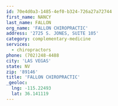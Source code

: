 ```yaml
---
id: 70e4d0a3-1485-4ef0-b324-726a27a72744
first_name: NANCY
last_name: FALLON
org_name: 'FALLON CHIROPRACTIC'
address: '2725 S. JONES, SUITE 105'
category: complementary-medicine
services:
  - chiropractors
phone: (702)248-4488
city: 'LAS VEGAS'
state: NV
zip: '89146'
title: 'FALLON CHIROPRACTIC'
_geoloc:
  lng: -115.22493
  lat: 36.141119
---
```

